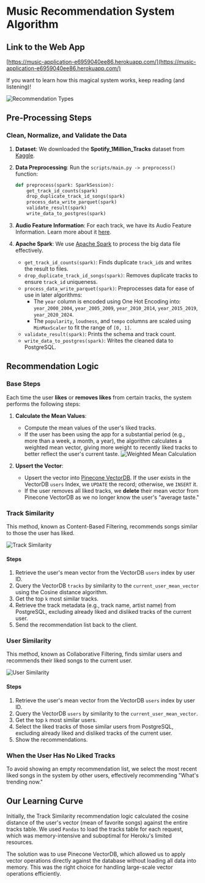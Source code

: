 # Music Recommendation System Algorithm

## Link to the Web App
[https://music-application-e6959040ee86.herokuapp.com/](https://music-application-e6959040ee86.herokuapp.com/)

If you want to learn how this magical system works, keep reading (and listening)!

![Recommendation Types](https://github.com/doritlya1997/music-recommendation-system/assets/64167336/bf7a7b32-bf65-4f7e-999f-8850000cdb1f)

## Pre-Processing Steps

### Clean, Normalize, and Validate the Data

1. **Dataset**: We downloaded the **Spotify_1Million_Tracks** dataset from [Kaggle](https://www.kaggle.com/datasets/amitanshjoshi/spotify-1million-tracks?source=post_page-----5780cabfe194--------------------------------).

2. **Data Preprocessing**: Run the `scripts/main.py -> preprocess()` function:
    ```python
    def preprocess(spark: SparkSession):
        get_track_id_counts(spark)
        drop_duplicate_track_id_songs(spark)
        process_data_write_parquet(spark)
        validate_result(spark)
        write_data_to_postgres(spark)
    ```

3. **Audio Feature Information**: For each track, we have its Audio Feature Information. Learn more about it [here](https://developer.spotify.com/documentation/web-api/reference/get-audio-features).

4. **Apache Spark**: We use [Apache Spark](https://spark.apache.org/) to process the big data file effectively.
    - `get_track_id_counts(spark)`: Finds duplicate `track_id`s and writes the result to files.
    - `drop_duplicate_track_id_songs(spark)`: Removes duplicate tracks to ensure `track_id` uniqueness.
    - `process_data_write_parquet(spark)`: Preprocesses data for ease of use in later algorithms:
        - The `year` column is encoded using One Hot Encoding into: `year_2000_2004`, `year_2005_2009`, `year_2010_2014`, `year_2015_2019`, `year_2020_2024`.
        - The `popularity`, `loudness`, and `tempo` columns are scaled using `MinMaxScaler` to fit the range of `[0, 1]`.
    - `validate_result(spark)`: Prints the schema and track count.
    - `write_data_to_postgres(spark)`: Writes the cleaned data to PostgreSQL.

## Recommendation Logic

### Base Steps
Each time the user **likes** or **removes likes** from certain tracks, the system performs the following steps:

1. **Calculate the Mean Values**:
    - Compute the mean values of the user's liked tracks.
    - If the user has been using the app for a substantial period (e.g., more than a week, a month, a year), the algorithm calculates a weighted mean vector, giving more weight to recently liked tracks to better reflect the user's current taste.
    ![Weighted Mean Calculation](https://github.com/doritlya1997/music-recommendation-system/assets/64167336/9b580fac-857a-41f1-8d5c-1d99a0fe4be9)

2. **Upsert the Vector**:
    - Upsert the vector into [Pinecone VectorDB](https://docs.pinecone.io/home). If the user exists in the VectorDB `users` Index, we `UPDATE` the record; otherwise, we `INSERT` it.
    - If the user removes all liked tracks, we **delete** their mean vector from Pinecone VectorDB as we no longer know the user's "average taste."

### Track Similarity

This method, known as Content-Based Filtering, recommends songs similar to those the user has liked.

![Track Similarity](https://github.com/doritlya1997/music-recommendation-system/assets/64167336/7d5192cc-ca1c-4d8c-9fa8-db216afe6686)

#### Steps

1. Retrieve the user's mean vector from the VectorDB `users` index by user ID.
2. Query the VectorDB `tracks` by similarity to the `current_user_mean_vector` using the Cosine distance algorithm.
3. Get the top `k` most similar tracks.
4. Retrieve the track metadata (e.g., track name, artist name) from PostgreSQL, excluding already liked and disliked tracks of the current user.
5. Send the recommendation list back to the client.

### User Similarity

This method, known as Collaborative Filtering, finds similar users and recommends their liked songs to the current user.

![User Similarity](https://github.com/doritlya1997/music-recommendation-system/assets/64167336/7d9a18d1-365f-4238-ba5e-354b552ee0d8)

#### Steps

1. Retrieve the user's mean vector from the VectorDB `users` index by user ID.
2. Query the VectorDB `users` by similarity to the `current_user_mean_vector`.
3. Get the top `k` most similar users.
4. Select the liked tracks of those similar users from PostgreSQL, excluding already liked and disliked tracks of the current user.
5. Show the recommendations.

### When the User Has No Liked Tracks

To avoid showing an empty recommendation list, we select the most recent liked songs in the system by other users, effectively recommending "What's trending now."

## Our Learning Curve

Initially, the Track Similarity recommendation logic calculated the cosine distance of the user's vector (mean of favorite songs) against the entire tracks table. We used `Pandas` to load the tracks table for each request, which was memory-intensive and suboptimal for Heroku's limited resources.

The solution was to use Pinecone VectorDB, which allowed us to apply vector operations directly against the database without loading all data into memory. This was the right choice for handling large-scale vector operations efficiently.

